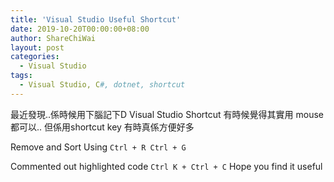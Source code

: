 ```yaml
---
title: 'Visual Studio Useful Shortcut'
date: 2019-10-20T00:00:00+08:00
author: ShareChiWai
layout: post
categories:
  - Visual Studio
tags:
  - Visual Studio, C#, dotnet, shortcut
---
```


最近發現..係時候用下腦記下D Visual Studio Shortcut
有時候覺得其實用 mouse 都可以..
但係用shortcut key 有時真係方便好多

Remove and Sort Using
`Ctrl + R Ctrl + G`

Commented out highlighted code
`Ctrl K + Ctrl + C`
Hope you find it useful

